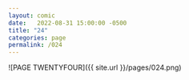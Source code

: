 ```yaml
---
layout: comic
date:   2022-08-31 15:00:00 -0500
title: "24"
categories: page
permalink: /024
---
```

![PAGE TWENTYFOUR]({{ site.url }}/pages/024.png)
